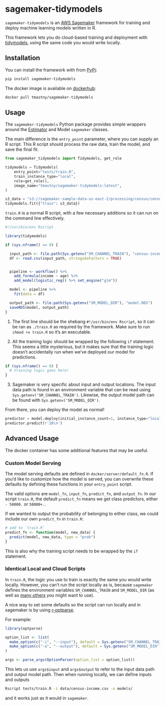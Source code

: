 
<!-- README.md is generated from README.Rmd. Please edit that file -->

# sagemaker-tidymodels

`sagemaker-tidymodels` is an [AWS
Sagemaker](https://aws.amazon.com/sagemaker/) framework for training and
deploy machine learning models written in R.

This framework lets you do cloud-based training and deployment with
[tidymodels](https://www.tidymodels.org/), using the same code you would
write locally.

## Installation

You can install the framework with from
[PyPi](https://pypi.org/project/sagemaker-tidymodels/0.1.0/):

``` bash
pip install sagemaker-tidymodels
```

The docker image is available on
[dockerhub](https://hub.docker.com/repository/docker/tmastny/sagemaker-tidymodels):

``` bash
docker pull tmastny/sagemaker-tidymodels
```

## Usage

The `sagemaker-tidymodels` Python package provides simple wrappers
around the
[Estimator](https://sagemaker.readthedocs.io/en/stable/api/training/estimators.html)
and Model `sagemaker` classes.

The main difference is the `entry_point` parameter, where you can supply
an R script. This R script should process the raw data, train the model,
and save the final fit.

``` python
from sagemaker_tidymodels import Tidymodels, get_role

tidymodels = Tidymodels(
    entry_point="tests/train.R",
    train_instance_type="local",
    role=get_role(),
    image_name="tmastny/sagemaker-tidymodels:latest",
)

s3_data = "s3://sagemaker-sample-data-us-east-2/processing/census/census-income.csv"
tidymodels.fit({"train": s3_data})
```

`train.R` is a normal R script, with a few necessary additions so it can
run on the command line effectively.

``` r
#!/usr/bin/env Rscript

library(tidymodels)

if (sys.nframe() == 0) {

  input_path <- file.path(Sys.getenv("SM_CHANNEL_TRAIN"), "census-income.csv")
  df <- read.csv(input_path, stringsAsFactors = TRUE)


  pipeline <- workflow() %>%
    add_formula(income ~ age) %>%
    add_model(logistic_reg() %>% set_engine("glm"))

  model <- pipeline %>%
    fit(data = df)

  output_path <- file.path(Sys.getenv("SM_MODEL_DIR"), "model.RDS")
  saveRDS(model, output_path)
}
```

1.  The first line should be the shebang `#!/usr/bin/env Rscript`, so it
    can be ran as `./train.R` as required by the framework. Make sure to
    run `chmod +x train.R` so it’s an executable.

2.  All the training logic should be wrapped by the following `if`
    statement. This seems a little mysterious, but it makes sure that
    the training logic doesn’t accidentally run when we’ve deployed our
    model for predictions.

<!-- end list -->

``` r
if (sys.nframe() == 0) {
  # training logic goes here!
}
```

3.  Sagemaker is very specific about input and output locations. The
    input data path is found in an environment variable that can be read
    using `Sys.getenv('SM_CHANNEL_TRAIN')`. Likewise, the output model
    path can be found with `Sys.getenv('SM_MODEL_DIR')`.

From there, you can deploy the model as normal\!

``` python
predictor = model.deploy(initial_instance_count=1, instance_type="local")
predictor.predict(r'28\n')
```

## Advanced Usage

The docker container has some additional features that may be useful.

### Custom Model Serving

The model serving defaults are defined in `docker/server/default_fn.R`.
If you’d like to customize how the model is served, you can overwrite
these defaults by defining these functions in your `entry_point` script.

The valid options are `model_fn`, `input_fn`, `predict_fn`, and
`output_fn`. In our script `train.R`, the default `predict_fn` means we
get class predictors, either `- 50000.` or `50000+.`.

If we wanted to output the probability of belonging to either class, we
could include our own `predict_fn` in `train.R`:

``` r
# add to `train.R`
predict_fn <- function(model, new_data) {
  predict(model, new_data, type = "prob")
}
```

This is also why the training script needs to be wrapped by the `if`
statement.

### Identical Local and Cloud Scripts

In `train.R`, the logic you use to train is exactly the same you would
write locally. However, you can’t run the script locally as is, because
`sagemaker` defines the environment variables `SM_CHANNEL_TRAIN` and
`SM_MODEL_DIR` (as well as [many
others](https://github.com/aws/sagemaker-training-toolkit/blob/397ddea3d1871937dd50dbf36d59b35b182e329b/src/sagemaker_training/params.py#L1-L58)
you might want to use).

A nice way to set some defaults so the script can run locally and in
sagemaker is by using
[r-optparse](https://github.com/trevorld/r-optparse).

For example:

``` r
library(optparse)

option_list <- list(
  make_option(c("-i", "--input"), default = Sys.getenv("SM_CHANNEL_TRAIN")),
  make_option(c("-o", "--output"), default = Sys.getenv("SM_MODEL_DIR"))
)

args <- parse_args(OptionParser(option_list = option_list))
```

This lets us use `args$input` and `args$output` to refer to the input
data path and output model path. Then when running locally, we can
define inputs and outputs

``` bash
Rscript tests/train.R -i data/census-income.csv -o models/
```

and it works just as it would in `sagemaker`.
